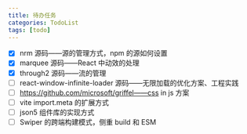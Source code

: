 ```yaml
---
title: 待办任务
categories: TodoList
tags: [todo]
---
```


- [x] nrm 源码——源的管理方式，npm 的源如何设置
- [x] marquee 源码——React 中动效的处理
- [x] through2 源码——流的管理
- [ ] react-window-infinite-loader 源码——无限加载的优化方案、工程实践
- [ ] https://github.com/microsoft/griffel——css in js 方案
- [ ] vite import.meta 的扩展方式
- [ ] json5 组件库的实现方式
- [ ] Swiper 的跨端构建模式，侧重 build 和 ESM
